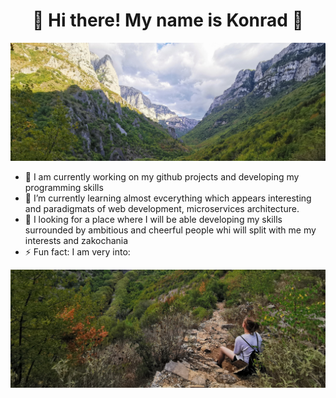 <p align="center">
  <h1 align="center">🙌 Hi there! My name is Konrad 🙌</h1>
</p>

<p align="center">
  <img src="./images1/p1.jpg" alt="Screenshot" style="width: 100%; max-height: 15%;">
</p>

- 🔭 I am currently working on my github projects and developing my programming skills <fire>
- 🌱 I’m currently learning almost evcerything which appears interesting and paradigmats of web development, microservices architecture.
- 👯 I looking for a place where I will be able developing my skills surrounded by ambitious and cheerful people whi will split with me my interests and zakochania
- ⚡ Fun fact: I am very into: 
  
<p align="center">
  <img src="./images1/p2.jpg" alt="Screenshot" style="width: 100%; max-height: 15%;">
</p>
